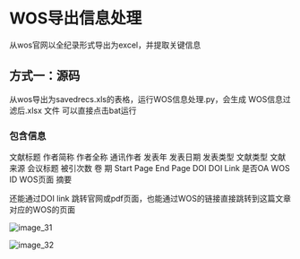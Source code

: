 # WOS导出信息处理
从wos官网以全纪录形式导出为excel，并提取关键信息

## 方式一：源码
从wos导出为savedrecs.xls的表格，运行WOS信息处理.py，会生成  WOS信息过滤后.xlsx 文件
可以直接点击bat运行

### 包含信息
文献标题	作者简称	作者全称	通讯作者	发表年	发表日期	发表类型	文献类型	文献来源	会议标题	被引次数	卷	期	Start Page	End Page	DOI	DOI Link	是否OA	WOS ID	WOS页面	摘要

还能通过DOI link 跳转官网或pdf页面，也能通过WOS的链接直接跳转到这篇文章对应的WOS的页面

![image_31](https://github.com/huangyuanhao/Scientific-research-tool/assets/34792095/288cae73-c71b-4d54-a286-fc3a1bbeeb95)

![image_32](https://github.com/huangyuanhao/Scientific-research-tool/assets/34792095/86bf50b0-c7e5-4e52-beeb-c4fe2ad70eba)
